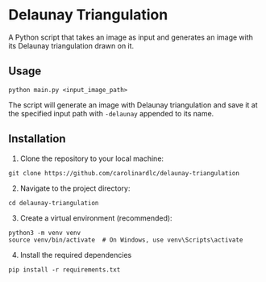 # Delaunay Triangulation

A Python script that takes an image as input and generates an image with its Delaunay triangulation drawn on it.

## Usage

```shell
python main.py <input_image_path>
```

The script will generate an image with Delaunay triangulation and save it at the specified input path with `-delaunay` appended to its name.

## Installation

1. Clone the repository to your local machine:

```shell
git clone https://github.com/carolinardlc/delaunay-triangulation
```

2. Navigate to the project directory:

```shell
cd delaunay-triangulation
```

3. Create a virtual environment (recommended):

```shell
python3 -m venv venv
source venv/bin/activate  # On Windows, use venv\Scripts\activate
```

4. Install the required dependencies

```shell
pip install -r requirements.txt
```

